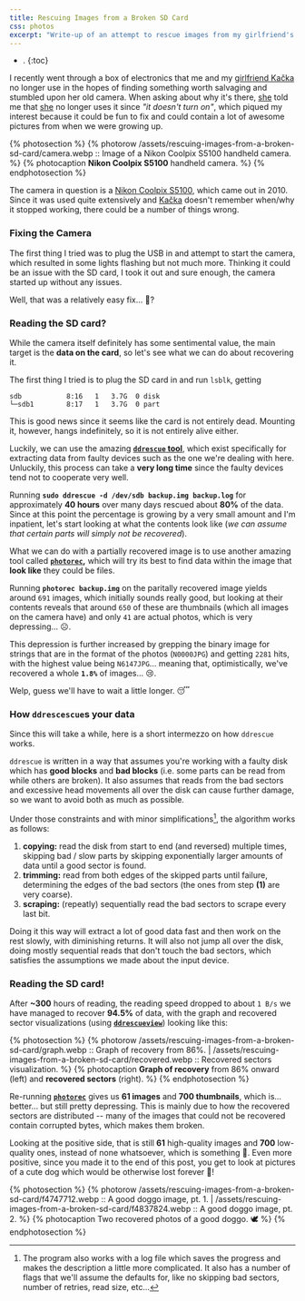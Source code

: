 ```yaml
---
title: Rescuing Images from a Broken SD Card
css: photos
excerpt: "Write-up of an attempt to rescue images from my girlfriend's old camera."
---
```


- .
{:toc}

I recently went through a box of electronics that me and my <a class='secret' href='/assets/kacka.webp'>girlfriend Kačka</a> no longer use in the hopes of finding something worth salvaging and stumbled upon her old camera.
When asking about why it's there, <a class='secret' href='/assets/kacka.webp'>she</a> told me that <a class='secret' href='/assets/kacka.webp'>she</a> no longer uses it since _"it doesn't turn on"_, which piqued my interest because it could be fun to fix and could contain a lot of awesome pictures from when we were growing up.

{% photosection %}
  {% photorow /assets/rescuing-images-from-a-broken-sd-card/camera.webp :: Image of a Nikon Coolpix S5100 handheld camera. %}
  {% photocaption <strong>Nikon Coolpix S5100</strong> handheld camera. %}
{% endphotosection %}

The camera in question is a [Nikon Coolpix S5100](https://www.nikonusa.com/p/coolpix-s5100/26222/overview), which came out in 2010.
Since it was used quite extensively and <a class='secret' href='/assets/kacka.webp'>Kačka</a> doesn't remember when/why it stopped working, there could be a number of things wrong.


### Fixing the Camera

The first thing I tried was to plug the USB in and attempt to start the camera, which resulted in some lights flashing but not much more.
Thinking it could be an issue with the SD card, I took it out and sure enough, the camera started up without any issues.

Well, that was a relatively easy fix... 🎉?


### Reading the SD card?

While the camera itself definitely has some sentimental value, the main target is the **data on the card**, so let's see what we can do about recovering it.

The first thing I tried is to plug the SD card in and run `lsblk`, getting

```
sdb           8:16   1   3.7G  0 disk
└─sdb1        8:17   1   3.7G  0 part
```

This is good news since it seems like the card is not entirely dead.
Mounting it, however, hangs indefinitely, so it is not entirely alive either.

Luckily, we can use the amazing **[`ddrescue` tool](https://www.gnu.org/software/ddrescue/)**, which exist specifically for extracting data from faulty devices such as the one we're dealing with here.
Unluckily, this process can take a **very long time** since the faulty devices tend not to cooperate very well.

Running **`sudo ddrescue -d /dev/sdb backup.img backup.log`** for approximately **40 hours** over many days rescued about **80%** of the data.
Since at this point the percentage is growing by a very small amount and I'm inpatient, let's start looking at what the contents look like (_we can assume that certain parts will simply not be recovered_).

What we can do with a partially recovered image is to use another amazing tool called **[`photorec`](https://www.cgsecurity.org/wiki/PhotoRec),** which will try its best to find data within the image that **look like** they could be files.

Running **`photorec backup.img`** on the paritally recovered image yields around `691` images, which initially sounds really good, but looking at their contents reveals that around `650` of these are thumbnails (which all images on the camera have) and only `41` are actual photos, which is very depressing... ☹️.

This depression is further increased by grepping the binary image for strings that are in the format of the photos (`N0000JPG`) and getting `2281` hits, with the highest value being `N6147JPG`... meaning that, optimistically, we've recovered a whole **`1.8%`** of images... 😢.

Welp, guess we'll have to wait a little longer. 😴

### How `ddrescescue`s your data

Since this will take a while, here is a short intermezzo on how `ddrescue` works.

`ddrescue` is written in a way that assumes you're working with a faulty disk which has **good blocks** and **bad blocks** (i.e. some parts can be read from while others are broken).
It also assumes that reads from the bad sectors and excessive head movements all over the disk can cause further damage, so we want to avoid both as much as possible.

Under those constraints and with minor simplifications[^1], the algorithm works as follows:

1. **copying:** read the disk from start to end (and reversed) multiple times, skipping bad / slow parts by skipping exponentially larger amounts of data until a good sector is found.
2. **trimming:** read from both edges of the skipped parts until failure, determining the edges of the bad sectors (the ones from step **(1)** are very coarse).
3. **scraping:** (repeatly) sequentially read the bad sectors to scrape every last bit.

Doing it this way will extract a lot of good data fast and then work on the rest slowly, with diminishing returns.
It will also not jump all over the disk, doing mostly sequential reads that don't touch the bad sectors, which satisfies the assumptions we made about the input device.

[^1]: The program also works with a log file which saves the progress and makes the description a little more complicated. It also has a number of flags that we'll assume the defaults for, like no skipping bad sectors, number of retries, read size, etc...

### Reading the SD card!

After **~300** hours of reading, the reading speed dropped to about `1 B/s` we have managed to recover **94.5%** of data, with the graph and recovered sector visualizations (using **[`ddrescueview`](https://sourceforge.net/projects/ddrescueview/)**) looking like this:

{% photosection %}
  {% photorow /assets/rescuing-images-from-a-broken-sd-card/graph.webp :: Graph of recovery from 86%. | /assets/rescuing-images-from-a-broken-sd-card/recovered.webp :: Recovered sectors visualization. %}
  {% photocaption <strong>Graph of recovery</strong> from 86% onward (left) and <strong>recovered sectors</strong> (right). %}
{% endphotosection %}

Re-running **[`photorec`](https://www.cgsecurity.org/wiki/PhotoRec)** gives us **61 images** and **700 thumbnails**, which is... better... but still pretty depressing.
This is mainly due to how the recovered sectors are distributed -- many of the images that could not be recovered contain corrupted bytes, which makes them broken.

Looking at the positive side, that is still **61** high-quality images and **700** low-quality ones, instead of none whatsoever, which is something 🙂.
Even more positive, since you made it to the end of this post, you get to look at pictures of a cute dog which would be otherwise lost forever 🎉!

{% photosection %}
  {% photorow /assets/rescuing-images-from-a-broken-sd-card/f4747712.webp :: A good doggo image, pt. 1. | /assets/rescuing-images-from-a-broken-sd-card/f4837824.webp :: A good doggo image, pt. 2. %}
  {% photocaption Two recovered photos of a good doggo. 🕊️ %}
{% endphotosection %}
